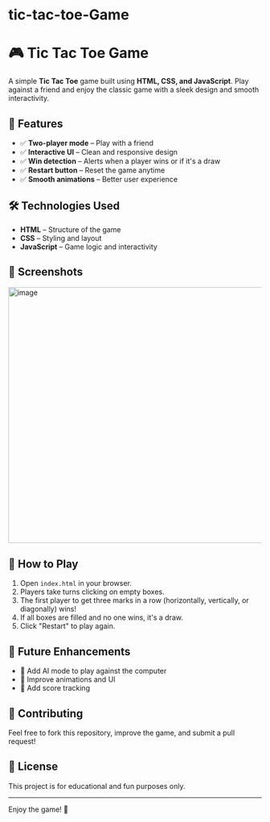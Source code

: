 # tic-tac-toe-Game
# 🎮 Tic Tac Toe Game  

A simple **Tic Tac Toe** game built using **HTML, CSS, and JavaScript**. Play against a friend and enjoy the classic game with a sleek design and smooth interactivity.  

## 🚀 Features  

- ✅ **Two-player mode** – Play with a friend  
- ✅ **Interactive UI** – Clean and responsive design  
- ✅ **Win detection** – Alerts when a player wins or if it's a draw  
- ✅ **Restart button** – Reset the game anytime  
- ✅ **Smooth animations** – Better user experience  

## 🛠️ Technologies Used  

- **HTML** – Structure of the game  
- **CSS** – Styling and layout  
- **JavaScript** – Game logic and interactivity  

## 📸 Screenshots  

<img width="508" alt="image" src="https://github.com/user-attachments/assets/ddc3bcdb-da19-40fc-a23c-6058ad2dfbc1" />


## 🎯 How to Play  

1. Open `index.html` in your browser.  
2. Players take turns clicking on empty boxes.  
3. The first player to get three marks in a row (horizontally, vertically, or diagonally) wins!  
4. If all boxes are filled and no one wins, it's a draw.  
5. Click "Restart" to play again.  

## 🌟 Future Enhancements  

- 🔹 Add AI mode to play against the computer  
- 🔹 Improve animations and UI  
- 🔹 Add score tracking  

## 🤝 Contributing  

Feel free to fork this repository, improve the game, and submit a pull request!  

## 📜 License  

This project is for educational and fun purposes only.  

---

Enjoy the game! 🎉  
